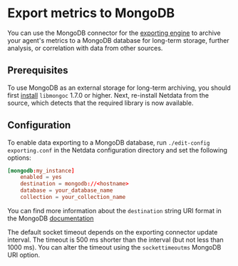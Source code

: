 <!--
title: "Export metrics to MongoDB"
description: "Archive your Agent's metrics to a MongoDB database for long-term storage, further analysis, or correlation with data from other sources."
custom_edit_url: https://github.com/netdata/netdata/edit/master/exporting/mongodb/README.md
sidebar_label: MongoDB
learn_status: "Published"
learn_topic_type: "References"
learn_rel_path: "References/Exporting references"
learn_autogeneration_metadata: "{"part_of_cloud": False, "part_of_agent": True}"
-->

# Export metrics to MongoDB

You can use the MongoDB connector for the [exporting engine](/exporting/README.md) to archive your agent's metrics to a
MongoDB database for long-term storage, further analysis, or correlation with data from other sources.

## Prerequisites

To use MongoDB as an external storage for long-term archiving, you should first
[install](http://mongoc.org/libmongoc/current/installing.html) `libmongoc` 1.7.0 or higher. Next, re-install Netdata
from the source, which detects that the required library is now available.

## Configuration

To enable data exporting to a MongoDB database, run `./edit-config exporting.conf` in the Netdata configuration
directory and set the following options:

```conf
[mongodb:my_instance]
    enabled = yes
    destination = mongodb://<hostname>
    database = your_database_name
    collection = your_collection_name
```

You can find more information about the `destination` string URI format in the MongoDB
[documentation](https://docs.mongodb.com/manual/reference/connection-string/)

The default socket timeout depends on the exporting connector update interval. The timeout is 500 ms shorter than the
interval (but not less than 1000 ms). You can alter the timeout using the `sockettimeoutms` MongoDB URI option.


